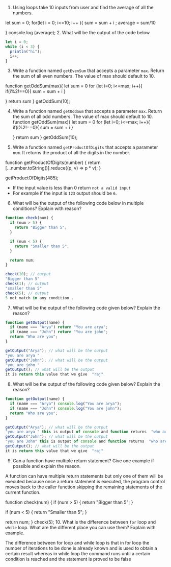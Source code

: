 1. Using loops take 10 inputs from user and find the average of all the numbers.

let sum = 0;
for(let i = 0; i<=10; i++ ){
sum = sum + i ;
average = sum/10

}
console.log (average); 2. What will be the output of the code below

```js
let i = 0;
while (i < 3) {
  println("hi");
  i++;
}
```

3. Write a function named `getEvenSum` that accepts a parameter `max`. Return the sum of all even numbers. The value of max should default to 10.

function getOddSum(max){
let sum = 0
for (let i=0; i<=max; i++){
if(i%2!==0){
sum = sum + i
}

}
return sum
}
getOddSum(10);

4. Write a function named `getOddSum` that accepts a parameter `max`. Return the sum of all odd numbers. The value of max should default to 10.
   function getOddSum(max){
   let sum = 0
   for (let i=0; i<=max; i++){
   if(i%2!==0){
   sum = sum + i
   }

   }
   return sum
   }
   getOddSum(10);

5. Write a function named `getProductOfDigits` that accepts a parameter `num`. It returns the product of all the digits in the number.

function getProductOfDigits(number) {
return [...number.toString()].reduce((p, v) => p \* v);
}

getProductOfDigits(485);

- If the input value is less than 0 return `not a valid input`
- For example if the input is `123` output should be `6`.

6. What will be the output of the following code below in multiple conditions? Explain with reason?

```js
function check(num) {
  if (num > 5) {
    return "Bigger than 5";
  }

  if (num < 5) {
    return "Smaller than 5";
  }

  return num;
}

check(10); // output  
"Bigger than 5"
check(1); // output
"smaller than 5"
check(5); // output
5 not match in any condition .
```

7. What will be the output of the following code given below? Explain the reason?

```js
function getOutput(name) {
  if (name === "Arya") return "You are arya";
  if (name === "John") return "You are john";
  return "Who are you";
}

getOutput("Arya"); // what will be the output
"you are arya "
getOutput("John"); // what will be the output
"you are john " 
getOutput(); // what will be the output
it is return this value that we give  "raj"
```

8. What will be the output of the following code given below? Explain the reason?

```js
function getOutput(name) {
  if (name === "Arya") console.log("You are arya");
  if (name === "John") console.log("You are john");
  return "Who are you";
}

getOutput("Arya"); // what will be the output
"you are arya " this is output of console and function returns  "who are you"
getOutput("John"); // what will be the output
"you are John" this is output of console and function returns  "who are you"
getOutput(); // what will be the output
it is return this value that we give  "raj"
```

9. Can a function have multiple return statement? Give one example if possible and explain the reason.

A function can have multiple return statements but only one of them will be executed because once a return statement is executed, the program control moves back to the caller function skipping the remaining statements of the current function.

function check(num) {
  if (num > 5) {
    return "Bigger than 5";
  }

  if (num < 5) {
    return "Smaller than 5";
  }

  return num;
}
check(5);
10. What is the difference between `for` loop and `while` loop. What are the different place you can use them? Explain with example.

The difference between for loop and while loop is that in for loop the number of iterations to be done is already known and is used to obtain a certain result whereas in while loop the command runs until a certain condition is reached and the statement is proved to be false